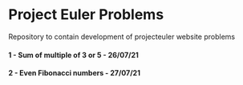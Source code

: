 # Project Euler Problems
Repository to contain development of projecteuler website problems

#### 1 - Sum of multiple of 3 or 5 - 26/07/21

#### 2 - Even Fibonacci numbers - 27/07/21
